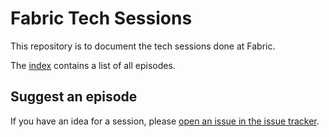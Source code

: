 # Fabric Tech Sessions

This repository is to document the tech sessions done at Fabric.

The [index](playlist.md) contains a list of all episodes.

## Suggest an episode

If you have an idea for a session, please [open an issue in the issue tracker](https://github.com/FabricGroup/tech-sessions/issues/new).
